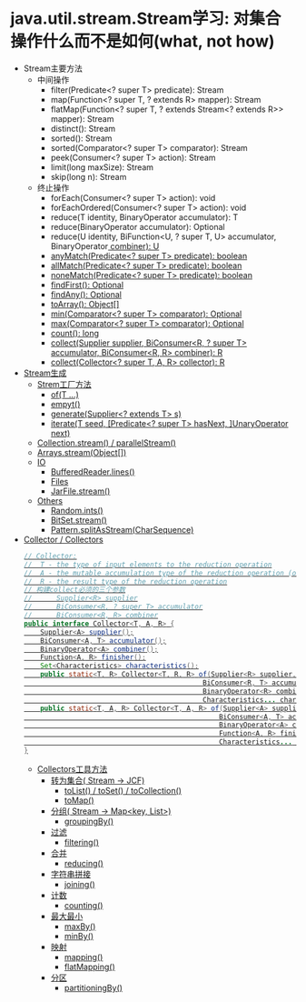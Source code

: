 #  java.util.stream.Stream学习: 对集合操作什么而不是如何(what, not how)
- Stream主要方法
    - 中间操作
        - filter(Predicate<? super T> predicate): Stream<T>
        - map(Function<? super T, ? extends R> mapper): Stream<T>
        - flatMap(Function<? super T, ? extends Stream<? extends R>> mapper): Stream<T>
        - distinct(): Stream<T>
        - sorted(): Stream<T>
        - sorted(Comparator<? super T> comparator): Stream<T>
        - peek(Consumer<? super T> action): Stream<T>
        - limit(long maxSize): Stream<T>
        - skip(long n): Stream<T>
    - 终止操作
        - forEach(Consumer<? super T> action): void
        - forEachOrdered(Consumer<? super T> action): void
        - reduce(T identity, BinaryOperator<T> accumulator): T
        - reduce(BinaryOperator<T> accumulator): Optional<T>
        - reduce(U identity, BiFunction<U, ? super T, U> accumulator, BinaryOperator<U> combiner): U
        - anyMatch(Predicate<? super T> predicate): boolean
        - allMatch(Predicate<? super T> predicate): boolean
        - noneMatch(Predicate<? super T> predicate): boolean
        - findFirst(): Optional<T>
        - findAny(): Optional<T>
        - toArray(): Object[]
        - min(Comparator<? super T> comparator): Optional<T>
        - max(Comparator<? super T> comparator): Optional<T>
        - count(): long
        - collect(Supplier<R> supplier, BiConsumer<R, ? super T> accumulator, BiConsumer<R, R> combiner): R
        - collect(Collector<? super T, A, R> collector): R
- Stream生成
    - Strem工厂方法
        - of(T ...)
        - empyt()
        - generate(Supplier<? extends T> s)
        - iterate(T seed, [Predicate<? super T> hasNext, ]UnaryOperator<T> next)
    - Collection.stream() / parallelStream()
    - Arrays.stream(Object[])
    - IO
        - BufferedReader.lines()
        - Files
        - JarFile.stream()
    - Others
        - Random.ints()
        - BitSet.stream()
        - Pattern.splitAsStream(CharSequence)
- Collector / Collectors
    ```java
    // Collector:
    //  T - the type of input elements to the reduction operation
    //  A - the mutable accumulation type of the reduction operation (often hidden as an implementation detail)
    //  R - the result type of the reduction operation
    // 构建collect必须的三个参数
    //      Supplier<R> supplier
    //      BiConsumer<R, ? super T> accumulator
    //      BiConsumer<R, R> combiner
    public interface Collector<T, A, R> {
        Supplier<A> supplier();
        BiConsumer<A, T> accumulator();
        BinaryOperator<A> combiner();
        Function<A, R> finisher();
        Set<Characteristics> characteristics();
        public static<T, R> Collector<T, R, R> of(Supplier<R> supplier,
                                                BiConsumer<R, T> accumulator,
                                                BinaryOperator<R> combiner,
                                                Characteristics... characteristics) { ... }
        public static<T, A, R> Collector<T, A, R> of(Supplier<A> supplier,
                                                    BiConsumer<A, T> accumulator,
                                                    BinaryOperator<A> combiner,
                                                    Function<A, R> finisher,
                                                    Characteristics... characteristics) { ... }
    }
    ```
    - Collectors工具方法
        - 转为集合( Stream -> JCF)
            - toList() / toSet() / toCollection()
            - toMap()
        - 分组( Stream -> Map<key, List>)
            - groupingBy()
        - 过滤
            - filtering()
        - 合并
            - reducing()
        - 字符串拼接
            - joining()
        - 计数
            - counting()
        - 最大最小
            - maxBy()
            - minBy()
        - 映射
            - mapping()
            - flatMapping()
        - 分区
            - partitioningBy()

